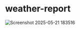 # weather-report


![Screenshot 2025-05-21 183516](https://github.com/user-attachments/assets/a1dce96d-6e3d-4ac8-b32b-f2760139f6c0)
